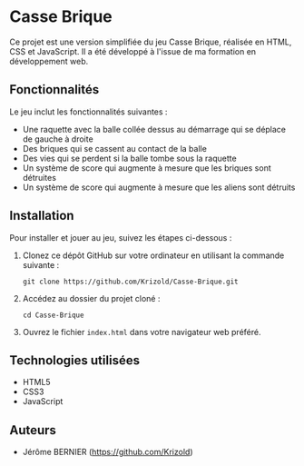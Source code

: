 # Casse Brique

Ce projet est une version simplifiée du jeu Casse Brique, réalisée en HTML, CSS et JavaScript. Il a été développé à l'issue de ma formation en développement web.

## Fonctionnalités

Le jeu inclut les fonctionnalités suivantes :

- Une raquette avec la balle collée dessus au démarrage qui se déplace de gauche à droite
- Des briques qui se cassent au contact de la balle
- Des vies qui se perdent si la balle tombe sous la raquette
- Un système de score qui augmente à mesure que les briques sont détruites
- Un système de score qui augmente à mesure que les aliens sont détruits


## Installation

Pour installer et jouer au jeu, suivez les étapes ci-dessous :

1. Clonez ce dépôt GitHub sur votre ordinateur en utilisant la commande suivante :

   ```
   git clone https://github.com/Krizold/Casse-Brique.git
   ```

2. Accédez au dossier du projet cloné :

   ```
   cd Casse-Brique
   ```

3. Ouvrez le fichier `index.html` dans votre navigateur web préféré.

## Technologies utilisées

- HTML5
- CSS3
- JavaScript

## Auteurs

- Jérôme BERNIER (https://github.com/Krizold)

